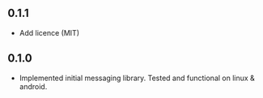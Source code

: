## 0.1.1

* Add licence (MIT)

## 0.1.0

* Implemented initial messaging library. Tested and functional on linux & android.
